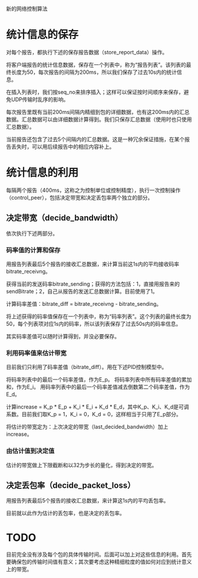新的网络控制算法

# 统计信息的保存

对每个报告，都执行下述的保存报告数据（store_report_data）操作。

将客户端报告的统计信息数据，保存在一个列表中，称为“报告列表”。该列表的最终长度为50，每次报告的间隔为200ms，所以我们保存了过去10s内的统计信息。

在插入列表时，我们按seq_no来排序插入；这样可以保证按时间顺序来保存，避免UDP传输时乱序的影响。

每次报告里既有当前200ms间隔内精细到包的详细数据，也有这200ms内的汇总数据。汇总数据可以由详细数据计算得到。我们只保存汇总数据（使用时也只使用汇总数据）。

当前报告还包含了过去5个间隔内的汇总数据。这是一种冗余保证措施，在某个报告丢失时，可以用后续报告中的相应内容补上。

# 统计信息的利用

每隔两个报告（400ms，这称之为控制单位或控制精度），执行一次控制操作（control_peer），包括决定带宽和决定丢包率两个独立的部分。

## 决定带宽（decide_bandwidth）

依次执行下述两部分。

### 码率值的计算和保存

用报告列表最后5个报告的接收汇总数据，来计算当前这1s内的平均接收码率bitrate_receivng。

获得当前的发送码率bitrate_sending；获得的方法包括：1，直接用报告来的sendBitrate；2，自己从报告的发送汇总数据计算。目前使用了1。

计算码率差值：bitrate_diff = bitrate_receivng - bitrate_sending。

将上述获得的码率值保存在一个列表中，称为“码率列表”。这个列表的最终长度为50，每个列表项对应1s内的码率，所以该列表保存了过去50s内的码率信息。

其实码率差值可以随时计算得到，并没必要保存。

### 利用码率值来估计带宽

目前我们只利用了码率差值（bitrate_diff）。用在下述PID控制模型中。

将码率列表中的最后一个码率差值，作为E_p。
将码率列表中所有码率差值的累加和，作为E_i。
用码率列表中的最后一个码率差值减去倒数第二个码率差值，作为E_d。

计算increase = K_p * E_p + K_i * E_i + K_d * E_d，其中K_p、K_i、K_d是可调系数。目前我们取K_p = 1，K_i = 0，K_d = 0，这样相当于只用了E_p部分。

将估计的带宽定为：上次决定的带宽（last_decided_bandwidth）加上increase。

### 由估计值到决定值

估计的带宽做上下限截断和以32为步长的量化，得到决定的带宽。

## 决定丢包率（decide_packet_loss）

用报告列表最后5个报告的接收汇总数据，来计算这1s内的平均丢包率。

目前就以此作为估计的丢包率，也是决定的丢包率。

# TODO

目前完全没有涉及每个包的具体传输时间。后面可以加上对这些信息的利用。首先要确保包的传输时间值有意义；其次要考虑这种精细粒度的值如何对应到统计意义上的带宽。
